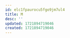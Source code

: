 ```yaml
---
id: elc1fpaurocu5fgo9jm7ul4
title: M
desc: ''
updated: 1721894719046
created: 1721894719046
---
```

